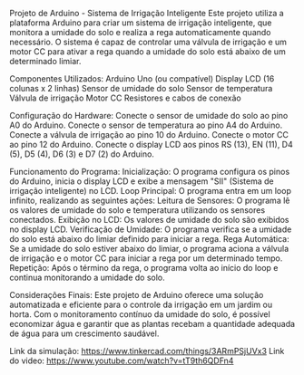 Projeto de Arduino - Sistema de Irrigação Inteligente
Este projeto utiliza a plataforma Arduino para criar um sistema de irrigação inteligente, que monitora a umidade do solo e realiza a rega automaticamente quando necessário. O sistema é capaz de controlar uma válvula de irrigação e um motor CC para ativar a rega quando a umidade do solo está abaixo de um determinado limiar.

Componentes Utilizados:
Arduino Uno (ou compatível)
Display LCD (16 colunas x 2 linhas)
Sensor de umidade do solo
Sensor de temperatura
Válvula de irrigação
Motor CC
Resistores e cabos de conexão

Configuração do Hardware:
Conecte o sensor de umidade do solo ao pino A0 do Arduino.
Conecte o sensor de temperatura ao pino A4 do Arduino.
Conecte a válvula de irrigação ao pino 10 do Arduino.
Conecte o motor CC ao pino 12 do Arduino.
Conecte o display LCD aos pinos RS (13), EN (11), D4 (5), D5 (4), D6 (3) e D7 (2) do Arduino.

Funcionamento do Programa:
Inicialização: O programa configura os pinos do Arduino, inicia o display LCD e exibe a mensagem "SII" (Sistema de irrigação inteligente) no LCD.
Loop Principal: O programa entra em um loop infinito, realizando as seguintes ações:
Leitura de Sensores: O programa lê os valores de umidade do solo e temperatura utilizando os sensores conectados.
Exibição no LCD: Os valores de umidade do solo são exibidos no display LCD.
Verificação de Umidade: O programa verifica se a umidade do solo está abaixo do limiar definido para iniciar a rega.
Rega Automática: Se a umidade do solo estiver abaixo do limiar, o programa aciona a válvula de irrigação e o motor CC para iniciar a rega por um determinado tempo.
Repetição: Após o término da rega, o programa volta ao início do loop e continua monitorando a umidade do solo.

Considerações Finais:
Este projeto de Arduino oferece uma solução automatizada e eficiente para o controle da irrigação em um jardim ou horta. Com o monitoramento contínuo da umidade do solo, é possível economizar água e garantir que as plantas recebam a quantidade adequada de água para um crescimento saudável.

Link da simulação: https://www.tinkercad.com/things/3ARmPSjUVx3
Link do video: https://www.youtube.com/watch?v=tT9th6QDFn4
